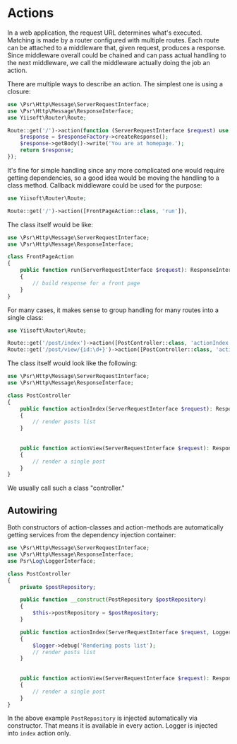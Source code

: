 # Actions

In a web application, the request URL determines what's executed. Matching is made by a router 
configured with multiple routes. Each route can be attached to a middleware that, given request, produces
a response. Since middleware overall could be chained and can pass actual handling to the next middleware,
we call the middleware actually doing the job an action.

There are multiple ways to describe an action. The simplest one is using a closure:

```php
use \Psr\Http\Message\ServerRequestInterface;
use \Psr\Http\Message\ResponseInterface;
use Yiisoft\Router\Route;

Route::get('/')->action(function (ServerRequestInterface $request) use ($responseFactory): ResponseInterface {
    $response = $responseFactory->createResponse();
    $response->getBody()->write('You are at homepage.');
    return $response;
});
```

It's fine for simple handling since any more complicated one would require getting dependencies, so
a good idea would be moving the handling to a class method. Callback middleware could be used for the purpose:

```php
use Yiisoft\Router\Route;

Route::get('/')->action([FrontPageAction::class, 'run']),
```

The class itself would be like:

```php
use \Psr\Http\Message\ServerRequestInterface;
use \Psr\Http\Message\ResponseInterface;

class FrontPageAction
{
    public function run(ServerRequestInterface $request): ResponseInterface
    {
        // build response for a front page    
    }
}
```

For many cases, it makes sense to group handling for many routes into a single class:


```php
use Yiisoft\Router\Route;

Route::get('/post/index')->action([PostController::class, 'actionIndex']),
Route::get('/post/view/{id:\d+}')->action([PostController::class, 'actionView']),
```

The class itself would look like the following:

```php
use \Psr\Http\Message\ServerRequestInterface;
use \Psr\Http\Message\ResponseInterface;

class PostController
{
    public function actionIndex(ServerRequestInterface $request): ResponseInterface
    {
        // render posts list
    }
    
    
    public function actionView(ServerRequestInterface $request): ResponseInterface
    {
        // render a single post      
    }
}
```

We usually call such a class "controller."

## Autowiring

Both constructors of action-classes and action-methods are automatically getting services from
 the dependency injection container:

```php
use \Psr\Http\Message\ServerRequestInterface;
use \Psr\Http\Message\ResponseInterface;
use Psr\Log\LoggerInterface;

class PostController
{
    private $postRepository;

    public function __construct(PostRepository $postRepository)
    {
        $this->postRepository = $postRepository;
    }

    public function actionIndex(ServerRequestInterface $request, LoggerInterface $logger): ResponseInterface
    {
        $logger->debug('Rendering posts list');
        // render posts list
    }
    
    
    public function actionView(ServerRequestInterface $request): ResponseInterface
    {
        // render a single post      
    }
}
```

In the above example `PostRepository` is injected automatically via constructor. That means it is available in every
action. Logger is injected into `index` action only. 

